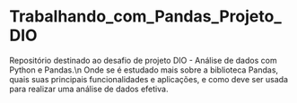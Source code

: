 # Trabalhando_com_Pandas_Projeto_DIO
Repositório destinado ao desafio de projeto DIO - Análise de dados com Python e Pandas.\\n
Onde se é estudado mais sobre a biblioteca Pandas, quais suas principais funcionalidades e aplicações, e como deve ser usada para realizar uma análise de dados efetiva.
